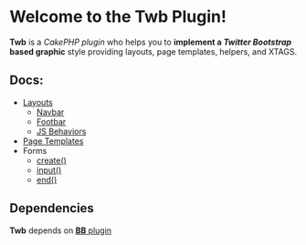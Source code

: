 Welcome to the **Twb** Plugin!
===============================

**Twb** is a _CakePHP plugin_ who helps you to **implement a _Twitter Bootstrap_ based graphic** style providing layouts, page templates, helpers, and XTAGS.

## Docs:

 - [Layouts](https://github.com/bbcrew/Twb/wiki/Layouts)
   - [Navbar](https://github.com/bbcrew/Twb/wiki/Navbar)
   - [Footbar](https://github.com/bbcrew/Twb/wiki/Footbar)
   - [JS Behaviors](https://github.com/bbcrew/Twb/wiki/JS-Behaviors)
 - [Page Templates](https://github.com/bbcrew/Twb/wiki/Templates)
 - Forms
   - [create()](https://github.com/bbcrew/Twb/wiki/Form-Create)
   - [input()](https://github.com/bbcrew/Twb/wiki/Form-Input)
   - [end()](https://github.com/bbcrew/Twb/wiki/Form-End)

## Dependencies
**Twb** depends on [**BB** plugin](https://github.com/bbcrew/BB)